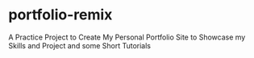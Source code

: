 # portfolio-remix
A Practice Project to Create My Personal Portfolio Site to Showcase my Skills and Project and some Short Tutorials 
